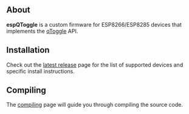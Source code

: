 
## About

**espQToggle** is a custom firmware for ESP8266/ESP8285 devices that implements the
[qToggle](https://github.com/qtoggle/docs/wiki/The-qToggle-API-1.0) API.


## Installation

Check out the [latest release](https://github.com/qtoggle/espqtoggle/releases/latest) page for the list of supported
devices and specific install instructions.


## Compiling

The [compiling](https://github.com/qtoggle/espqtoggle/wiki/Compiling) page will guide you through compiling the source
code.

